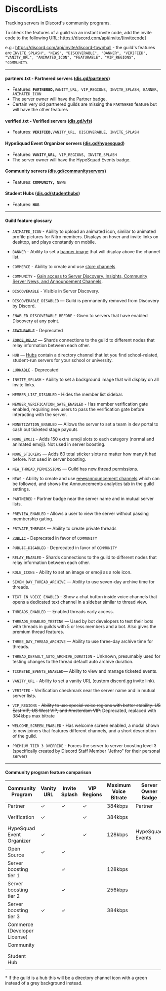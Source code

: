 # DiscordLists

Tracking servers in Discord's community programs.

To check the features of a guild via an instant invite code, add the invite code to the following URL: https://discord.com/api/invite/[invitecode] 

e.g.: https://discord.com/api/invite/discord-townhall - the guild's features are `INVITE_SPLASH", "NEWS", "DISCOVERABLE", "BANNER", "VERIFIED", "VANITY_URL", "ANIMATED_ICON", "FEATURABLE", "VIP_REGIONS", "COMMUNITY`.
 
----
 
#### partners.txt - Partnered servers ([dis.gd/partners](https://dis.gd/partners))
* Features: **`PARTNERED,`**`VANITY_URL, VIP_REGIONS, INVITE_SPLASH, BANNER, ANIMATED_ICON`
* The server owner will have the Partner badge.
* Certain very old partnered guilds are missing the `PARTNERED` feature but will have the other features 

#### verified.txt - Verified servers ([dis.gd/vfs](dis.gd/vfs))
 * Features: **`VERIFIED,`**`VANITY_URL, DISCOVERABLE, INVITE_SPLASH`

#### HypeSquad Event Organizer servers ([dis.gd/hypesquad](https://dis.gd/hypesquad))
* Features: **`VANITY_URL, `**`VIP_REGIONS, INVITE_SPLASH`
* The server owner will have the HypeSquad Events badge.

#### Community servers ([dis.gd/communityservers](https://dis.gd/communityservers))
* Features: **`COMMUNITY, `**`NEWS`

#### Student Hubs ([dis.gd/studenthubs](https://dis.gd/studenthubs))
* Features: **`HUB`**

---- 

#### Guild feature glossary

* `ANIMATED_ICON` - Ability to upload an animated icon, similar to animated profile pictures for Nitro members. Displays on hover and invite links on desktop, and plays constantly on mobile.

* `BANNER` - Ability to set a [banner image](https://discord.com/developers/docs/game-and-server-management/vanity-perks#server-banner-background) that will display above the channel list.

* `COMMERCE` - Ability to create and use [store channels](https://discord.com/developers/docs/game-and-server-management/special-channels#store-channels).

* `COMMUNITY` - [Gain access to Server Discovery, Insights, Community Server News, and Announcement Channels](https://support.discord.com/hc/en-us/articles/360035969312-Public-Server-Guidelines).

* `DISCOVERABLE` - Visible in Server Discovery.

* `DISCOVERABLE_DISABLED` — Guild is permanently removed from Discovery by Discord.

* `ENABLED_DISCOVERABLE_BEFORE` - Given to servers that have enabled Discovery at any point.

* ~~`FEATURABLE`~~ - Deprecated

* ~~`FORCE_RELAY`~~ — Shards connections to the guild to different nodes that relay information between each other.

* `HUB` — [Hubs](https://dis.gd/studenthubs) contain a directory channel that let you find school-related, student-run servers for your school or university.

* ~~`LURKABLE`~~ - Deprecated

* `INVITE_SPLASH` - Ability to set a background image that will display on all invite links.

* `MEMBER_LIST_DISABLED` - Hides the member list sidebar.

* `MEMBER_VERIFICATION_GATE_ENABLED` - Has member verification gate enabled, requiring new users to pass the verification gate before interacting with the server.

* `MONETIZATION_ENABLED` — Allows the server to set a team in dev portal to cash out ticketed stage payouts

* `MORE_EMOJI` - Adds 150 extra emoji slots to each category (normal and animated emoji). Not used in server boosting.

* `MORE_STICKERS` — Adds 60 total sticker slots no matter how many it had before. Not used in server boosting.

* `NEW_THREAD_PERMISSIONS` — Guild has [new thread permissions](https://support.discord.com/hc/en-us/articles/4403205878423-Threads-FAQ#h_01FDGC4JW2D665Y230KPKWQZPN).

* `NEWS` - Ability to create and use [~~news~~announcement channels](https://support.discord.com/hc/en-us/articles/360028384531-Channel-Following-FAQ) which can be followed, and shows the Announcements analytics tab in the guild settings.

* `PARTNERED` - Partner badge near the server name and in mutual server lists. 

* `PREVIEW_ENABLED` - Allows a user to view the server without passing membership gating.

* `PRIVATE_THREADS` — Ability to create private threads

* ~~`PUBLIC`~~ - Deprecated in favor of `COMMUNITY`

* ~~`PUBLIC_DISABLED`~~ - Deprecated in favor of `COMMUNITY`

* `RELAY_ENABLED` - Shards connections to the guild to different nodes that relay information between each other.

* `ROLE_ICONS` - Ability to set an image or emoji as a role icon.

* `SEVEN_DAY_THREAD_ARCHIVE` — Ability to use seven-day archive time for threads.

* `TEXT_IN_VOICE_ENABLED` - Show a chat button inside voice channels that opens a dedicated text channel in a sidebar similar to thread view.

* `THREADS_ENABLED` — Enabled threads early access. 

* `THREADS_ENABLED_TESTING` — Used by bot developers to test their bots with threads in guilds with 5 or less members and a bot. Also gives the premium thread features.

* `THREE_DAY_THREAD_ARCHIVE` — Ability to use three-day archive time for threads.

* `THREAD_DEFAULT_AUTO_ARCHIVE_DURATION` - Unknown, presumably used for testing changes to the thread default auto archive duration.

* `TICKETED_EVENTS_ENABLED`— Ability to view and manage ticketed events.

* `VANITY_URL` - Ability to set a vanity URL (custom discord.gg invite link).

* `VERIFIED` - Verification checkmark near the server name and in mutual server lists. 

* `VIP_REGIONS` - ~~Ability to use special voice regions with better stability: US East VIP, US West VIP, and Amsterdam VIP.~~ Deprecated, replaced with 384kbps max bitrate 

* `WELCOME_SCREEN_ENABLED` - Has welcome screen enabled, a modal shown to new joiners that features different channels, and a short description of the guild.

* `PREMIUM_TIER_3_OVERRIDE` - Forces the server to server boosting level 3 (specifically created by Discord Staff Member "Jethro" for their personal server)

----

#### Community program feature comparison 

| Community Program              | Vanity URL | Invite Splash | VIP Regions | Maximum Voice Bitrate | Server Owner Badge | Server Badge            | Extra Emoji Slots | Animated Icon | Banner | Lurking | Announcement Channels | Store Channels | Directory Channels| Discovery          | Threads Extra Features   | Role Icons |
|--------------------------------|------------|---------------|-------------|-----------------------|--------------------|-------------------------|-------------------|---------------|--------|---------|-----------------------|----------------|-------------------|--------------------|--------------------------|------------|
| Partner                        | ✓          | ✓             | ✓           | 384kbps               | Partner            | Partner icon            |                   |               | ✓      |         | ✓                     |                |                   |                    |                          |            |
| Verification                   | ✓          |               | ✓           | 384kbps               |                    | Verification checkmark* |                   |               |        | ✓       | ✓                     |                |                   | Enabled by default |                          |            |
| HypeSquad Event Organizer      | ✓          |               | ✓           | 128kbps               | HypeSquad Events   |                         |                   |               |        |         |                       |                |                   |                    |                          |            |
| Open Source                    | ✓          | ✓             |             |                       |                    |                         |                   |               |        |         |                       |                |                   |                    |                          |            |
| Server boosting tier 1         |            | ✓             |             | 128kbps               |                    | Boost tier 1 icon       | 50 \(100 total\)  | ✓             |        |         |                       |                |                   |                    | 3 Day Thread Archive     |            |
| Server boosting tier 2         |            | ✓             |             | 256kbps               |                    | Boost tier 2 icon       | 100 \(150 total\) | ✓             | ✓      |         |                       |                |                   |                    | 7 Day Thread Archive     | ✓          |
| Server boosting tier 3         | ✓          | ✓             |             | 384kbps               |                    | Boost tier 3 icon  i    | 200 \(250 total\) | ✓             | ✓      |         |                       |                |                   |                    | Private Threads          | ✓          |
| Commerce \(Developer License\) |            |               |             |                       |                    |                         |                   |               |        | ✓       | ✓                     | ✓              |                   |                    |                          |            |
| Community                      |            |               |             |                       |                    |                         |                   |               |        | ✓       | ✓                     |                |                   | Can apply          |                          |            |
| Student Hub                    |            |               |             |                       |                    | Directory channel icon  |                   |               |        |         |                       |                | ✓                 |                    |                          |            |

\* If the guild is a hub this will be a directory channel icon with a green instead of a grey background instead.
